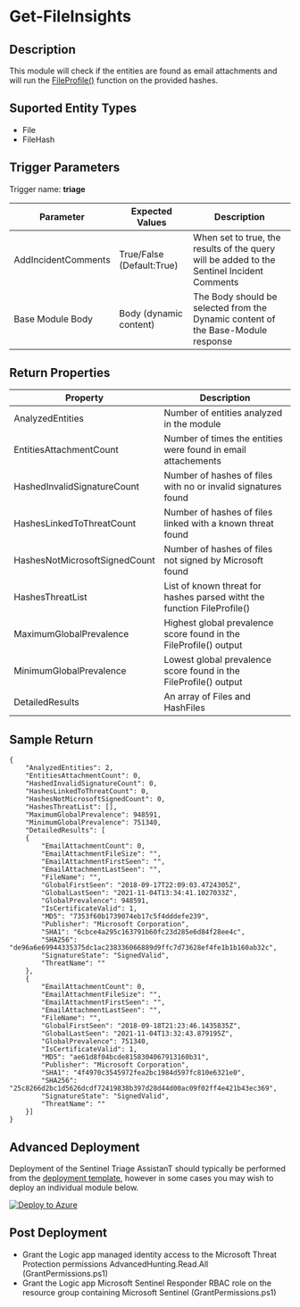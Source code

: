 ﻿# Get-FileInsights

## Description
This module will check if the entities are found as email attachments and will run the [FileProfile()](https://docs.microsoft.com/en-us/microsoft-365/security/defender/advanced-hunting-fileprofile-function) function on the provided hashes. 

## Suported Entity Types
* File
* FileHash

## Trigger Parameters

Trigger name: **triage**

|Parameter|Expected Values|Description|
|---|---|---|
|AddIncidentComments|True/False (Default:True)|When set to true, the results of the query will be added to the Sentinel Incident Comments|
|Base Module Body|Body (dynamic content)|The Body should be selected from the Dynamic content of the Base-Module response|

## Return Properties

|Property|Description|
|---|---|
|AnalyzedEntities|Number of entities analyzed in the module|
|EntitiesAttachmentCount|Number of times the entities were found in email attachements|
|HashedInvalidSignatureCount|Number of hashes of files with no or invalid signatures found|
|HashesLinkedToThreatCount|Number of hashes of files linked with a known threat found|
|HashesNotMicrosoftSignedCount|Number of hashes of files not signed by Microsoft found|
|HashesThreatList|List of known threat for hashes parsed witht the function FileProfile()|
|MaximumGlobalPrevalence|Highest global prevalence score found in the FileProfile() output|
|MinimumGlobalPrevalence|Lowest global prevalence score found in the FileProfile() output|
|DetailedResults|An array of Files and HashFiles|

## Sample Return

```
{
    "AnalyzedEntities": 2,
    "EntitiesAttachmentCount": 0,
    "HashedInvalidSignatureCount": 0,
    "HashesLinkedToThreatCount": 0,
    "HashesNotMicrosoftSignedCount": 0,
    "HashesThreatList": [],
    "MaximumGlobalPrevalence": 948591,
    "MinimumGlobalPrevalence": 751340,
    "DetailedResults": [
    {
        "EmailAttachmentCount": 0,
        "EmailAttachmentFileSize": "",
        "EmailAttachmentFirstSeen": "",
        "EmailAttachmentLastSeen": "",
        "FileName": "",
        "GlobalFirstSeen": "2018-09-17T22:09:03.4724305Z",
        "GlobalLastSeen": "2021-11-04T13:34:41.1027033Z",
        "GlobalPrevalence": 948591,
        "IsCertificateValid": 1,
        "MD5": "7353f60b1739074eb17c5f4dddefe239",
        "Publisher": "Microsoft Corporation",
        "SHA1": "6cbce4a295c163791b60fc23d285e6d84f28ee4c",
        "SHA256": "de96a6e69944335375dc1ac238336066889d9ffc7d73628ef4fe1b1b160ab32c",
        "SignatureState": "SignedValid",
        "ThreatName": ""
    },
    {
        "EmailAttachmentCount": 0,
        "EmailAttachmentFileSize": "",
        "EmailAttachmentFirstSeen": "",
        "EmailAttachmentLastSeen": "",
        "FileName": "",
        "GlobalFirstSeen": "2018-09-18T21:23:46.1435835Z",
        "GlobalLastSeen": "2021-11-04T13:32:43.879195Z",
        "GlobalPrevalence": 751340,
        "IsCertificateValid": 1,
        "MD5": "ae61d8f04bcde8158304067913160b31",
        "Publisher": "Microsoft Corporation",
        "SHA1": "4f4970c3545972fea2bc1984d597fc810e6321e0",
        "SHA256": "25c8266d2bc1d5626dcdf72419838b397d28d44d00ac09f02ff4e421b43ec369",
        "SignatureState": "SignedValid",
        "ThreatName": ""
    }]
}
```

## Advanced Deployment

Deployment of the Sentinel Triage AssistanT should typically be performed from the [deployment template](/Deploy/readme.md), however in some cases you may wish to deploy an individual module below.

[![Deploy to Azure](https://aka.ms/deploytoazurebutton)](https://portal.azure.com/#create/Microsoft.Template/uri/https%3A%2F%2Fraw.githubusercontent.com%2Fbriandelmsft%2FSentinelAutomationModules%2Fmain%2FModules%2FFileModule%2Fazuredeploy.json)

## Post Deployment

* Grant the Logic app managed identity access to the Microsoft Threat Protection permissions AdvancedHunting.Read.All (GrantPermissions.ps1)
* Grant the Logic app Microsoft Sentinel Responder RBAC role on the resource group containing Microsoft Sentinel (GrantPermissions.ps1)
